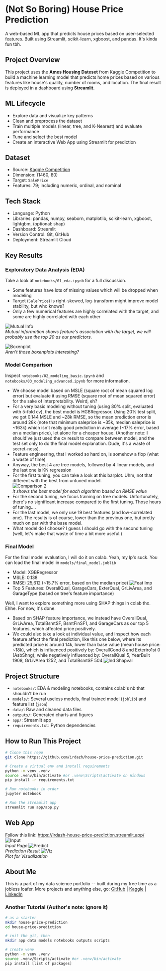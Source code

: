 # (Not So Boring) House Price Prediction 
A web-based ML app that predicts house prices based on user-selected features. 
Built using Streamlit, scikit-learn, xgboost, and pandas. It's kinda fun tbh. 

## Project Overview
This project uses the **Ames Housing Dateset** from Kaggle Competition to build a machine learning model that predicts home prices based on various features like house's quality, number of rooms, and location.
The final result is deployed in a dashboard using **Streamlit**.

## ML Lifecycle
- Explore data and visualize key patterns
- Clean and preprocess the dataset
- Train multiple models (linear, tree, and K-Nearest) and evaluate performance
- Tune and select the best model
- Create an interactive Web App using Streamlit for prediction

## Dataset
- Source: [Kaggle Competition](https://www.kaggle.com/c/house-prices-advanced-regression-techniques)
- Dimension: (1460, 80)
- Target: `SalePrice`
- Features: 79; including numeric, ordinal, and nominal

## Tech Stack
- Language: Python
- Libraries: pandas, numpy, seaborn, matplotlib, scikit-learn, xgboost, lightgbm, (optional: shap)
- Dashboard: Streamlit
- Version Control: Git, GitHub
- Deployment: Streamlit Cloud

## Key Results
### Exploratory Data Analysis (EDA)
Take a look at `notebooks/01_eda.ipynb` for a full discussion. 
- Some features have lots of missing values which will be dropped when modeling
- Target (`SalePrice`) is right-skewed, log-transform might improve model stability, but who knows? 
- Only a few numerical features are highly correlated with the target, and some are highly correlated with each other

![Mutual Info](outputs/eda_mi_scores.png)   
*Mutual information shows feature's association with the target, we will probably use the top 20 as our predictors.*

![Boxenplot](outputs/eda_interesting_cat.png)  
*Aren't those boxenplots interesting?*

### Model Comparison
Inspect `notebooks/02_modeling_basic.ipynb` and `notebooks/03_modeling_advanced.ipynb` for more information. 
- We choose model based on MSLE (square root of mean squared log error) but evaluate it using RMSE (square root of mean squared error) for the sake of interpretability. Weird, eh? 
- For a very basic modeling without tuning (using 80% split, evaluated with 5-fold cv), the best model is HGBRegressor. Using 20% test split, we got 0.144 MSLE and ~28k RMSE, so the mean prediction error is around 28k (note that minimum saleprice is ~35k, median saleprice is ~163k) which isn't really good prediction in average (~17% error, based on a median price), let alone for a cheaper house. (Another note: I should've just used the cv result to compare between model, and the test set only to do the final model explanation. Dude, it's a waste of secret-ness).
- Feature engineering, that I worked so hard on, is somehow a flop (what a waste of time)
- Anyway, the best 4 are tree models, followed by 4 linear models, and the last one is KN regression
- For the first tuning, you can take a look at this barplot. Uhm, not that different with the best from untuned model.     
    ![Comparison 2](outputs/model_comparison2.png)  
    *It shows the best model for each algorithm based on RMSE value*
- For the second tuning, we focus training on tree models. Unfortunately, there's no significant increase compared to the first tuning. Those hours of tuning.... 
- For the last model, we only use 19 best features (and low-correlated one). The results is of course, lower than the previous one, but pretty much on par with the base model.
- What model do I choose? I guess I should go with the second tuning (well, let's make that waste of time a bit more useful.)

### Final Model
For the final model evaluation, I will do it on colab. Yeah, my lp's suck. You can load the final model in `models/final_model.joblib`
- Model: XGBRegressor
- MSLE: 0.138
- RMSE: 25,612 (~15.7% error, based on the median price)
    ![Feat Imp](outputs/feat_imp.png)  
- Top 5 Features: OverallQual, GarageCars, ExterQual, GrLivArea, and GarageType (based on tree's feature importance)

Well, I want to explore something more using SHAP things in colab tho. Ehhe. For now, it's done.
- Based on SHAP feature importance, we instead have OverallQual, GrLivArea, TotalBsmtSF, BsmtFinSF1, and GarageCars as our top 5 features, which affected price positively.
- We could also take a look at individual value, and inspect how each feature affect the final prediction, like this one below, where its predicted price is around 14k, lower than base value (mean house price: ~18k), which is influenced positively by: OverallCond 8 and Exteriro1st 0 (AsbShng); while negatively influenced by: OverallQual 5, YearBuilt 1908, GrLivArea 1252, and TotalBsmtSF 504
![Ind Shapval](outputs/individual_shap.jpg)

## Project Structure
- `notebooks/`: EDA & modeling notebooks, contains colab's nb that shouldn't be run
- `models/`: Several useless models, final trained model (`joblib`) and feature list (`json`)
- `data/`: Raw and cleaned data files
- `outputs/`: Generated charts and figures
- `app/`: Streamlit app
- `requirements.txt`: Python dependencies

## How to Run This Project
```bash
# Clone this repo
git clone https://github.com/irdazh/house-price-prediction.git

# Create a virtual env and install requirements
python -m venv .venv
source .venv/bin/activate #or .venv\Scripts\activate on Windows
pip install -r requirements.txt 

# Run notebooks in order
jupyter notebook

# Run the streamlit app
streamlit run app/app.py
```

## Web App
Follow this link: https://irdazh-house-price-prediction.streamlit.app/   
![Input](assets/input.jpg)  
*Input Page*
![Predict](assets/predict.jpg)  
*Prediction Result*
![Viz](assets/viz.jpg)  
*Plot for Visualization*

## About Me
This is a part of my data science portfolio -- 
built during my free time as a jobless loafer. More projects and anything else, go:
[GitHub](https://github.com/irdazh) |
[Kaggle](https://www.kaggle.com/irdazh) |
[LinkedIn](https:///www.linkedin.com/in/daud-ma)

### Another Tutorial (Author's note: ignore it)
```bash
# as a starter
mkdir house-price-prediction
cd house-price-prediction

# init the git, then
mkdir app data models notebooks outputs scripts

# create venv
python -m venv .venv
source .venv/Scripts/activate #or .venv/bin/activate
pip install [list of packages]
```